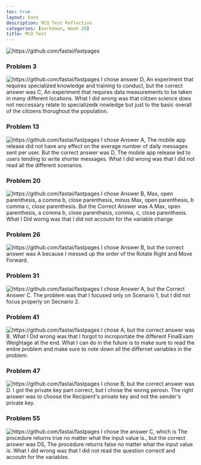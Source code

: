 ```yaml
---
toc: true
layout: base
description: MCQ Test Reflection
categories: [markdown, Week 20]
title: MCQ Test 
---
```


![]({{site.baseurl}}/images/2018-practice-exam-mcq.PNG "https://github.com/fastai/fastpages")

### Problem 3
![]({{site.baseurl}}/images/2018exam3.PNG "https://github.com/fastai/fastpages")
I chose answer D, An experiment that requires specialized knowledge and training to conduct, but the correct answer was C, An experiment that requires data measurements to be taken in many different locations. What I did wrong was that ciitzen science does not neccessary relate to specializedk nowledge but just to the basic overall of the citizens thorughout the population.

### Problem 13
![]({{site.baseurl}}/images/2018mcq13.PNG "https://github.com/fastai/fastpages")
I chose Answer A, The mobile app release did not have any effect on the average number of daily messages sent per user. But the correct answer was D, The mobile app release led to users tending to write shorter messages. What I did wrong was that I did not read all the different scenarios.

### Problem 20
![]({{site.baseurl}}/images/2018mcq20.PNG "https://github.com/fastai/fastpages")
I chose Answer B, Max, open parenthesis, a comma b, close parenthesis, minus Max, open parenthesis, b comma c, close parenthesis. But the Correct Answer was A Max, open parenthesis, a comma b, close parenthesis, comma, c, close parenthesis. What I Did worng was that I did not accoutn for the variable change

### Problem 26
![]({{site.baseurl}}/images/2018mcq26.PNG "https://github.com/fastai/fastpages")
I chose Answer B, but the correct answer was A because I messed up the order of the Rotate Right and Move Forward.

### Problem 31
![]({{site.baseurl}}/images/2018mcq31.PNG "https://github.com/fastai/fastpages")
I chose Answer A, but the Correct Answer C. The problem was that I focused only on Scenario 1, but I did not focus properly on Secnario 2.
### Problem 41
![]({{site.baseurl}}/images/2018mcq41.PNG "https://github.com/fastai/fastpages")
I chose A, but the correct answer was B. What I Did wrong was that I forgot to incroportate the different FinalExam Weightage at the end. What I can do in the future is to make sure to read the enitre problem and make sure to note down all the differnet variables in the problem.

### Problem 47
![]({{site.baseurl}}/images/2018mcq47.PNG "https://github.com/fastai/fastpages")
I chose B, but the correct answer was D. I got the private key part correct, but I chose the worng perosn. The right answer was to choose the Recipient's private key and not the sender's private key.

### Problem 55
![]({{site.baseurl}}/images/2018mcq55.PNG "https://github.com/fastai/fastpages")
I chose the answer C, which is The procedure returns true no matter what the input value is., but the correct answer was DS, The procedure returns false no matter what the input value is. What I did wrong was that I did not read the question correctl and accoutn for the variables.









